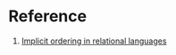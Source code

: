 # Reference

1. [Implicit ordering in relational languages](https://scattered-thoughts.net/writing/implicit-ordering-in-relational-languages)

